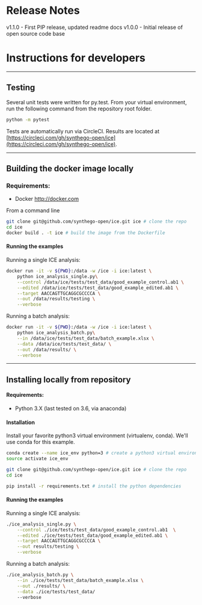 
# Release Notes

v1.1.0 - First PIP release, updated readme docs
v1.0.0 - Initial release of open source code base

# Instructions for developers

<hr>

## Testing

Several unit tests were written for py.test. From your virtual environment, run the following command from the repository root folder.

```bash
python -m pytest
```

Tests are automatically run via CircleCI. Results are located at [https://circleci.com/gh/synthego-open/ice](https://circleci.com/gh/synthego-open/ice).

<hr>

## Building the docker image locally

### Requirements:

* Docker http://docker.com

From a command line

```bash
git clone git@github.com/synthego-open/ice.git ice # clone the repo
cd ice
docker build . -t ice # build the image from the Dockerfile
```

#### Running the examples

Running a single ICE analysis:

```bash
docker run -it -v ${PWD}:/data -w /ice -i ice:latest \
	python ice_analysis_single.py\
	--control /data/ice/tests/test_data/good_example_control.ab1 \
	--edited /data/ice/tests/test_data/good_example_edited.ab1 \
	--target AACCAGTTGCAGGCGCCCCA \
	--out /data/results/testing \
	--verbose
```

Running a batch analysis:

```bash
docker run -it -v ${PWD}:/data -w /ice -i ice:latest \
	python ice_analysis_batch.py\
	--in /data/ice/tests/test_data/batch_example.xlsx \
	--data /data/ice/tests/test_data/ \
	--out /data/results/ \
	--verbose
```

<hr>

## Installing locally from repository

#### Requirements:

* Python 3.X (last tested on 3.6, via anaconda)

#### Installation

Install your favorite python3 virtual environment (virtualenv, conda). We'll use conda for this example.

```bash
conda create --name ice_env python=3 # create a python3 virtual environment
source activate ice_env

git clone git@github.com/synthego-open/ice.git ice # clone the repo
cd ice

pip install -r requirements.txt # install the python dependencies
```

#### Running the examples

Running a single ICE analysis:

```bash
./ice_analysis_single.py \
	--control ./ice/tests/test_data/good_example_control.ab1  \
	--edited ./ice/tests/test_data/good_example_edited.ab1 \
	--target AACCAGTTGCAGGCGCCCCA \
	--out results/testing \
	--verbose
```

Running a batch analysis:

```bash
./ice_analysis_batch.py \
	--in ./ice/tests/test_data/batch_example.xlsx \
	--out ./results/ \
	--data ./ice/tests/test_data/
	--verbose
```
